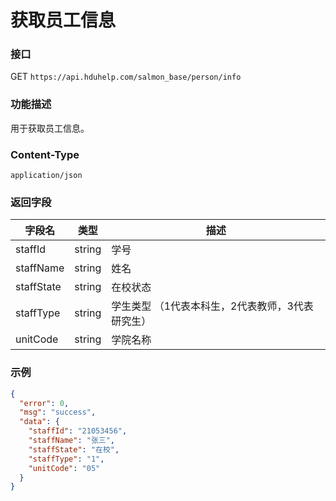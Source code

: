 # 获取员工信息

### 接口

GET `https://api.hduhelp.com/salmon_base/person/info`

### 功能描述

用于获取员工信息。

### Content-Type

`application/json`

### 返回字段

| 字段名        | 	类型     | 	描述                         |
|------------|---------|-----------------------------|
| staffId    | string  | 学号                          |
| staffName  | string  | 姓名                          |
| staffState | string  | 在校状态                        |
| staffType  | string  | 学生类型 （1代表本科生，2代表教师，3代表研究生）  |
| unitCode   | string  | 学院名称                        |

### 示例
```json
{
  "error": 0,
  "msg": "success",
  "data": {
    "staffId": "21053456",
    "staffName": "张三",
    "staffState": "在校",
    "staffType": "1",
    "unitCode": "05"
  }
}
```
